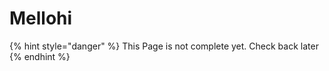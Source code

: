 # Mellohi

{% hint style="danger" %}
This Page is not complete yet. Check back later
{% endhint %}

